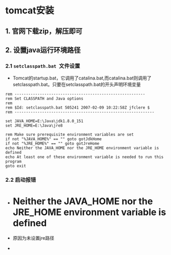# tomcat安装

## 1. 官网下载zip，解压即可

## 2. 设置java运行环境路径

### 2.1 `setclasspath.bat `文件设置

- Tomcat的startup.bat，它调用了catalina.bat,而catalina.bat则调用了setclasspath.bat。只要在setclasspath.bat的开头声明环境变量 

```shell
rem ---------------------------------------------------------
rem Set CLASSPATH and Java options
rem
rem $Id: setclasspath.bat 505241 2007-02-09 10:22:58Z jfclere $
rem -------------------------------------------------------------

set JAVA_HOME=E:\Java\jdk1.8.0_151
set JRE_HOME=E:\Java\jre8

rem Make sure prerequisite environment variables are set
if not "%JAVA_HOME%" == "" goto gotJdkHome
if not "%JRE_HOME%" == "" goto gotJreHome
echo Neither the JAVA_HOME nor the JRE_HOME environment variable is defined
echo At least one of these environment variable is needed to run this program
goto exit
```

### 2.2 启动报错

- # Neither the JAVA_HOME nor the JRE_HOME environment variable is defined

- 原因为未设置jre路径

- 